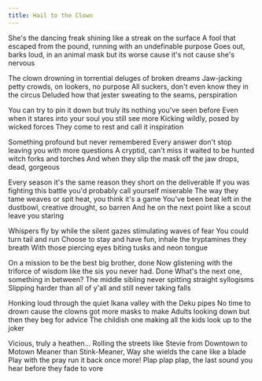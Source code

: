 ```yaml
---
title: Hail to the Clown
---
```


She's the dancing freak shining like a streak on the surface
A fool that escaped from the pound, running with an undefinable purpose
Goes out, barks loud, in an animal mask but its worse cause it's not cause she's nervous

The clown drowning in torrential deluges of broken dreams
Jaw-jacking petty crowds, on lookers, no purpose
All suckers, don't  even know they in the circus
Deluded how that jester sweating to the seams, perspiration

You can try to pin it down but truly its nothing you've seen before
Even when it stares into your soul you still see more
Kicking wildly, posed by wicked forces
They come to rest and call it inspiration

Something profound but never remembered
 Every answer don't stop leaving you with more questions 
A cryptid, can't miss it waited to be hunted witch forks and torches
And when they slip the mask off the jaw drops, dead, gorgeous

Every season it's the same reason they short on the deliverable
If you was fighting this battle you'd probably call yourself miserable
The way they tame weaves or spit heat, you think it's a game
You've been beat left in the dustbowl, creative drought, so barren
And he on the next point like a scout leave you staring

Whispers fly by while the silent gazes stimulating waves of fear
You could turn tail and run
Choose to stay and have fun, inhale the tryptamines they breath
With those piercing eyes biting tusks and neon tongue

On a mission to be the best big brother, done
Now glistening with the triforce of wisdom like the sis you never had. Done
What's the next one, something in between?
The middle sibling never spitting straight syllogisms
Slipping harder than all of y'all and still never taking falls 

Honking loud through the quiet Ikana valley with the Deku pipes
No time to drown cause the clowns got more masks to make
Adults looking down but then they beg for advice
The childish one making all the kids look up to the joker

Vicious, truly a heathen...
Rolling the streets like Stevie from Downtown to Motown
Meaner than Stink-Meaner, Way she wields the cane like a blade
Play with the pray run it back once more!
Plap plap plap, the last sound you hear before they fade to vore

